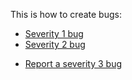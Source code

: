 This is how to create bugs:

- [Severity 1 bug](../../../issues/new?template=bug.md&title=Short%20description%20of%20the%20bug&labels%5B%5D=bug%20-%20severity%201&labels%5B%5D=help%20wanted&xxx=yyy)
- [Severity 2 bug](../../../issues/new?template=bug.md&title=Short%20description%20of%20the%20bug&labels%5B%5D=bug%20-%20severity%201&labels%5B%5D=help%20wanted)
* [Report a severity 3 bug](../../../issues/new?title=Short%20description%20of%20the%20bug&labels%5B%5D=bug%20-%20severity%201&labels%5B%5D=help%20wanted&body=%0A%7C%20Details%20%7C%20%7C%0A%7C-----%7C------%7C%0A%7C%20Affected%20Versions%20%7C%20vMM.mm%20%7C%0A%7C%20Fix%20Versions%20%7C%20vMM.mm%20%7C%0A%7C%20Components%20%7C%20%20%7C%0A%7C%20Packaging%20%7C%20patch%2C%20new%20installer%20%7C%20%0A%7C%20Backwards%20Compatibility%20%7C%20Fully%20Compatible%2C%20Breaks%20with%20vMM.mm%20%7C%0A%7C%20Operating%20System%20%7C%20All%2C%20Linux%20only%2C%20Mac%20only%2C%20Windows%20only%20%7C%0A%7C%20Backport%20Completed%20%7C%20vMM.mm%20%7C%20%0A%7C%20Backport%20Requested%20%7C%20vMM.mm%20%7C%0A%0A%23%23%20Description%0AReplace%20this%20section%20with%20a%20description%20of%20the%20problem%0APlease%20use%20formatting%20for%20code%0A%0A%60%60%60java%0Apublic%20void%20methodName(String%20param)%20%7B%0A%0A%7D%0A%60%60%60%0A%0Aand%20provide%20reproduction%20steps%0A-%20step%201%0A-%20step%202%0A)
 
